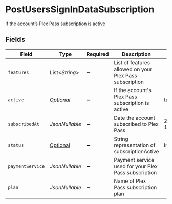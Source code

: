 # PostUsersSignInDataSubscription

If the account’s Plex Pass subscription is active


## Fields

| Field                                                                                                                   | Type                                                                                                                    | Required                                                                                                                | Description                                                                                                             | Example                                                                                                                 |
| ----------------------------------------------------------------------------------------------------------------------- | ----------------------------------------------------------------------------------------------------------------------- | ----------------------------------------------------------------------------------------------------------------------- | ----------------------------------------------------------------------------------------------------------------------- | ----------------------------------------------------------------------------------------------------------------------- |
| `features`                                                                                                              | List<*String*>                                                                                                          | :heavy_minus_sign:                                                                                                      | List of features allowed on your Plex Pass subscription                                                                 |                                                                                                                         |
| `active`                                                                                                                | *Optional<Boolean>*                                                                                                     | :heavy_minus_sign:                                                                                                      | If the account's Plex Pass subscription is active                                                                       | true                                                                                                                    |
| `subscribedAt`                                                                                                          | *JsonNullable<String>*                                                                                                  | :heavy_minus_sign:                                                                                                      | Date the account subscribed to Plex Pass                                                                                | 2021-04-12T18:21:12Z                                                                                                    |
| `status`                                                                                                                | [Optional<PostUsersSignInDataAuthenticationStatus>](../../models/operations/PostUsersSignInDataAuthenticationStatus.md) | :heavy_minus_sign:                                                                                                      | String representation of subscriptionActive                                                                             | Inactive                                                                                                                |
| `paymentService`                                                                                                        | *JsonNullable<String>*                                                                                                  | :heavy_minus_sign:                                                                                                      | Payment service used for your Plex Pass subscription                                                                    |                                                                                                                         |
| `plan`                                                                                                                  | *JsonNullable<String>*                                                                                                  | :heavy_minus_sign:                                                                                                      | Name of Plex Pass subscription plan                                                                                     |                                                                                                                         |